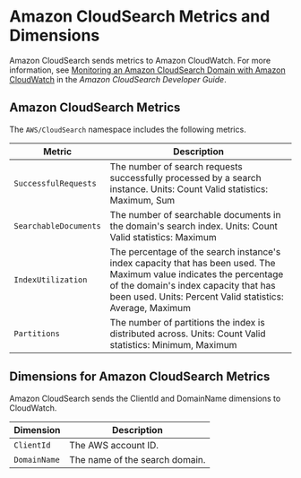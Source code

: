 # Amazon CloudSearch Metrics and Dimensions<a name="cs-metricscollected"></a>

Amazon CloudSearch sends metrics to Amazon CloudWatch\. For more information, see [Monitoring an Amazon CloudSearch Domain with Amazon CloudWatch](https://docs.aws.amazon.com/cloudsearch/latest/developerguide/cloudwatch-monitoring.html) in the *Amazon CloudSearch Developer Guide*\.

## Amazon CloudSearch Metrics<a name="cloudsearch-metrics"></a>

The `AWS/CloudSearch` namespace includes the following metrics\.


| Metric | Description | 
| --- | --- | 
|  `SuccessfulRequests`  |  The number of search requests successfully processed by a search instance\.  Units: Count Valid statistics: Maximum, Sum  | 
|  `SearchableDocuments`  |  The number of searchable documents in the domain's search index\.  Units: Count Valid statistics: Maximum  | 
|  `IndexUtilization`  |  The percentage of the search instance's index capacity that has been used\. The Maximum value indicates the percentage of the domain's index capacity that has been used\. Units: Percent Valid statistics: Average, Maximum  | 
|  `Partitions`  |  The number of partitions the index is distributed across\. Units: Count Valid statistics: Minimum, Maximum  | 

## Dimensions for Amazon CloudSearch Metrics<a name="cloudsearch-metric-dimensions"></a>

Amazon CloudSearch sends the ClientId and DomainName dimensions to CloudWatch\.


| Dimension | Description | 
| --- | --- | 
| `ClientId` |  The AWS account ID\.  | 
| `DomainName` |  The name of the search domain\.  | 